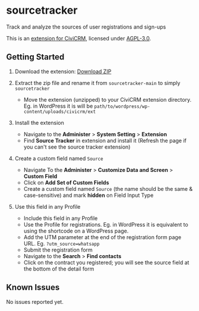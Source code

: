 # sourcetracker
Track and analyze the sources of user registrations and sign-ups

This is an [extension for CiviCRM](https://docs.civicrm.org/sysadmin/en/latest/customize/extensions/), licensed under [AGPL-3.0](LICENSE.txt).

## Getting Started

1. Download the extension: [Download ZIP](https://github.com/pokhiii/sourcetracker/archive/refs/heads/main.zip)
1. Extract the zip file and rename it from `sourcetracker-main` to simply `sourcetracker`
    - Move the extension (unzipped) to your CiviCRM extension directory. Eg. in WordPress it is will be `path/to/wordpress/wp-content/uploads/civicrm/ext`
2. Install the extension
    - Navigate to the **Administer** > **System Setting** > **Extension**
    - Find **Source Tracker** in extension and install it (Refresh the page if you can't see the source tracker extension)
3. Create a custom field named `Source`
    - Navigate To the **Administer** > **Customize Data and Screen** > **Custom Field**
    - Click on **Add Set of Custom Fields**
    - Create a custom field named `Source` (the name should be the same & case-sensitive) and mark **hidden** on Field Input Type
	
4. Use this field in any Profile
   - Include this field in any Profile
   - Use the Profile for registrations. Eg. in WordPress it is equivalent to using the shortcode on a WordPress page.
   - Add the UTM parameter at the end of the registration form page URL. Eg. `?utm_source=whatsapp`
   - Submit the registration form
   - Navigate to the **Search** > **Find contacts**
   - Click on the contract you registered; you will see the source field at the bottom of the detail form

## Known Issues

No issues reported yet.
